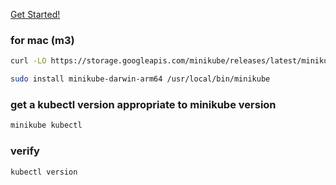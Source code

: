 [Get Started!](https://minikube.sigs.k8s.io/docs/start/)

### for mac (m3)
```bash
curl -LO https://storage.googleapis.com/minikube/releases/latest/minikube-darwin-arm64

sudo install minikube-darwin-arm64 /usr/local/bin/minikube
````

### get a kubectl version appropriate to minikube version
```bash
minikube kubectl
```

### verify
```bash
kubectl version
```
